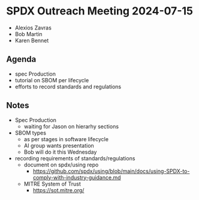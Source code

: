 # SPDX Outreach Meeting 2024-07-15

- Alexios Zavras
- Bob Martin
- Karen Bennet

## Agenda

- spec Production
- tutorial on SBOM per lifecycle
- efforts to record standards and regulations

## Notes

- Spec Production
  - waiting for Jason on hierarhy sections
- SBOM types
  - as per stages in software lifecycle
  - AI group wants presentation
  - Bob will do it this Wednesday
- recording requirements of standards/regulations
  - document on spdx/using repo
    - https://github.com/spdx/using/blob/main/docs/using-SPDX-to-comply-with-industry-guidance.md
  - MITRE System of Trust
    - https://sot.mitre.org/

